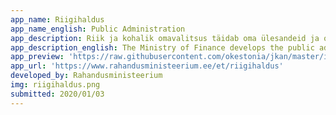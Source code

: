 ```yaml
---
app_name: Riigihaldus
app_name_english: Public Administration
app_description: Riik ja kohalik omavalitsus täidab oma ülesandeid ja osutab avalikke teenuseid erinevat tüüpi haldus-organite kaudu, mille võib kokku võtta mõistega „avalik sektor“. Rahandusministeerium panustab oma tegevustega sellesse, et riigi haldusorganisatsioon tervikuna oleks üles ehitatud süsteemselt ning funktsioonid haldusorganisatsioonis korraldatud tõhusalt. Selle saavutamiseks viib Rahandusministeerium läbi vajalikke uuringuid ning töötab välja sellealaseid metoodikaid, juhendmaterjale ja ühtseid põhimõtteid.
app_description_english: The Ministry of Finance develops the public administration and public service policy and coordinates its implementation.
app_preview: 'https://raw.githubusercontent.com/okestonia/jkan/master/img/riigihaldus.png'
app_url: 'https://www.rahandusministeerium.ee/et/riigihaldus'
developed_by: Rahandusministeerium
img: riigihaldus.png
submitted: 2020/01/03
---
```

